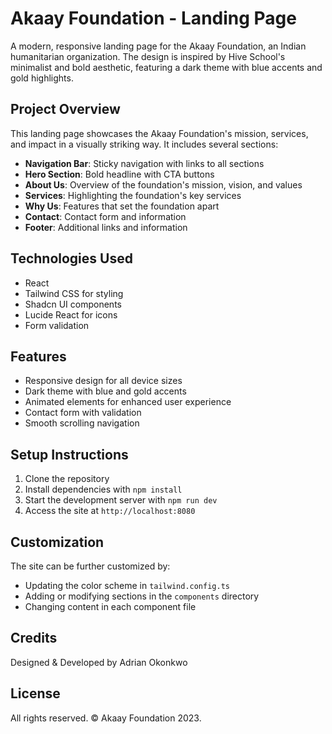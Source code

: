 
# Akaay Foundation - Landing Page

A modern, responsive landing page for the Akaay Foundation, an Indian humanitarian organization. The design is inspired by Hive School's minimalist and bold aesthetic, featuring a dark theme with blue accents and gold highlights.

## Project Overview

This landing page showcases the Akaay Foundation's mission, services, and impact in a visually striking way. It includes several sections:

- **Navigation Bar**: Sticky navigation with links to all sections
- **Hero Section**: Bold headline with CTA buttons
- **About Us**: Overview of the foundation's mission, vision, and values
- **Services**: Highlighting the foundation's key services
- **Why Us**: Features that set the foundation apart
- **Contact**: Contact form and information
- **Footer**: Additional links and information

## Technologies Used

- React
- Tailwind CSS for styling
- Shadcn UI components
- Lucide React for icons
- Form validation

## Features

- Responsive design for all device sizes
- Dark theme with blue and gold accents
- Animated elements for enhanced user experience
- Contact form with validation
- Smooth scrolling navigation

## Setup Instructions

1. Clone the repository
2. Install dependencies with `npm install`
3. Start the development server with `npm run dev`
4. Access the site at `http://localhost:8080`

## Customization

The site can be further customized by:

- Updating the color scheme in `tailwind.config.ts`
- Adding or modifying sections in the `components` directory
- Changing content in each component file

## Credits

Designed & Developed by Adrian Okonkwo

## License

All rights reserved. © Akaay Foundation 2023.
